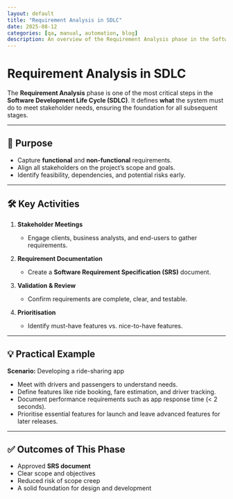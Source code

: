 ```yaml
---
layout: default
title: "Requirement Analysis in SDLC"
date: 2025-08-12
categories: [qa, manual, automation, blog]
description: An overview of the Requirement Analysis phase in the Software Development Life Cycle, with activities, outcomes, and a practical example.
---
```


# Requirement Analysis in SDLC

The **Requirement Analysis** phase is one of the most critical steps in the **Software Development Life Cycle (SDLC)**. It defines **what** the system must do to meet stakeholder needs, ensuring the foundation for all subsequent stages.

---

## 📌 Purpose

- Capture **functional** and **non-functional** requirements.  
- Align all stakeholders on the project’s scope and goals.  
- Identify feasibility, dependencies, and potential risks early.

---

## 🛠️ Key Activities

1. **Stakeholder Meetings**  
   - Engage clients, business analysts, and end-users to gather requirements.  

2. **Requirement Documentation**  
   - Create a **Software Requirement Specification (SRS)** document.  

3. **Validation & Review**  
   - Confirm requirements are complete, clear, and testable.  

4. **Prioritisation**  
   - Identify must-have features vs. nice-to-have features.

---

## 💡 Practical Example

**Scenario:** Developing a ride-sharing app  
- Meet with drivers and passengers to understand needs.  
- Define features like ride booking, fare estimation, and driver tracking.  
- Document performance requirements such as app response time (< 2 seconds).  
- Prioritise essential features for launch and leave advanced features for later releases.

---

## ✅ Outcomes of This Phase
- Approved **SRS document**  
- Clear scope and objectives  
- Reduced risk of scope creep  
- A solid foundation for design and development
